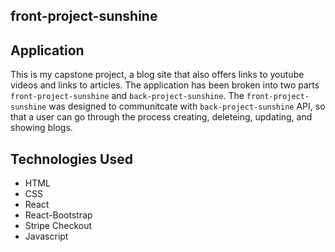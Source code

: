 ## front-project-sunshine

## Application

This is my capstone project, a blog site that also offers links to youtube videos and links to articles. The application has been broken into two parts `front-project-sunshine` and `back-project-sunshine`. The `front-project-sunshine` was designed to communitcate with `back-project-sunshine` API, so that a user can go through the process creating, deleteing, updating, and showing blogs.

## Technologies Used

- HTML
- CSS
- React
- React-Bootstrap
- Stripe Checkout
- Javascript
